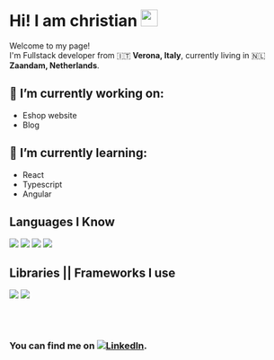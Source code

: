 # Hi! I am christian <img src="https://raw.githubusercontent.com/MartinHeinz/MartinHeinz/master/wave.gif" width="30px">
Welcome to my page!<br>
I'm Fullstack developer from 🇮🇹<b> Verona, Italy</b>, currently living in 🇳🇱<b> Zaandam, Netherlands</b>. 

## 🔭 I’m currently working on:
 - Eshop website
 - Blog
 
## 🌱 I’m currently learning:
 - React
 - Typescript
 - Angular
 
## Languages I Know
![](https://camo.githubusercontent.com/121aa1fa41e2b74043afd712a970cd5b89b55d695e989d277b226ef8372c5453/68747470733a2f2f696d672e736869656c64732e696f2f7374617469632f76313f6c6162656c3d48544d4c266d6573736167653d3526636f6c6f723d453334463236267374796c653d666f722d7468652d6261646765266c6f676f3d68746d6c35)
![](https://camo.githubusercontent.com/d1ab7a950ef8208b4bdd4859e8d31fb9921a7d9051d780f75b82aa5d85c4edde/68747470733a2f2f696d672e736869656c64732e696f2f7374617469632f76313f6c6162656c3d435353266d6573736167653d3326636f6c6f723d313537324236267374796c653d666f722d7468652d6261646765266c6f676f3d63737333)
![](https://camo.githubusercontent.com/20a49f546486136f6bee4361fd2777a8c312abee81bda9148239c779b4d8e222/68747470733a2f2f696d672e736869656c64732e696f2f7374617469632f76313f6c6162656c3d4a617661536372697074266d6573736167653d455338267374796c653d666f722d7468652d626164676526636f6c6f723d463744463145266c6f676f3d4a617661536372697074)
![](https://camo.githubusercontent.com/089f98665646bb501084d612f75a2557a40fcbdd0d67e583c9a13edc2ce3bfed/68747470733a2f2f696d672e736869656c64732e696f2f7374617469632f76313f6c6162656c3d507974686f6e267374796c653d666f722d7468652d6261646765266d6573736167653d3326636f6c6f723d333737364142266c6f676f3d505954484f4e)
## Libraries || Frameworks I use
![](https://camo.githubusercontent.com/0b11d1f8772906ddc8e0b1544c8f5b493ac93c9c6d9f887ece2ff2770023db02/68747470733a2f2f696d672e736869656c64732e696f2f7374617469632f76313f6c6162656c3d466c61736b267374796c653d666f722d7468652d6261646765266d6573736167653d312e312e3226636f6c6f723d313831373137266c6f676f3d666c61736b)
![](https://camo.githubusercontent.com/5b7c00489a9587fbbe2384f478aabfd7fd77c10f64b086e1e208c3cb0acbd5b4/68747470733a2f2f696d672e736869656c64732e696f2f7374617469632f76313f6c6162656c3d446a616e676f267374796c653d666f722d7468652d6261646765266d6573736167653d332e302e3826636f6c6f723d303932453230266c6f676f3d646a616e676f)

<br>
<br>

### You can find me on [![LinkedIn][1.1]][1].

<!-- Icons -->

[1.1]: https://raw.githubusercontent.com/MartinHeinz/MartinHeinz/master/linkedin-3-16.png (Christian Garofoli LinkedIn profile)


<!-- Links to your social media accounts -->
[1]: https://www.linkedin.com/in/christian-garofoli/
<!--
**chris92vr/chris92vr** is a ✨ _special_ ✨ repository because its `README.md` (this file) appears on your GitHub profile.

Here are some ideas to get you started:

- 🔭 I’m currently working on ...
- 🌱 I’m currently learning ...
- 👯 I’m looking to collaborate on ...
- 🤔 I’m looking for help with ...
- 💬 Ask me about ...
- 📫 How to reach me: ...
- 😄 Pronouns: ...
- ⚡ Fun fact: ...
-->
